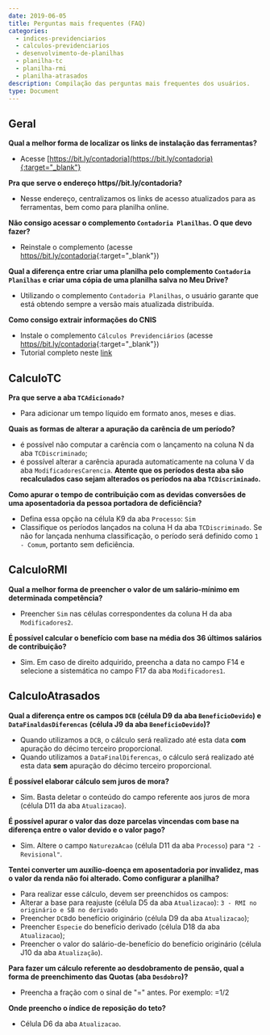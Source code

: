 ```yaml
---
date: 2019-06-05
title: Perguntas mais frequentes (FAQ)
categories:
  - indices-previdenciarios
  - calculos-previdenciarios
  - desenvolvimento-de-planilhas
  - planilha-tc
  - planilha-rmi
  - planilha-atrasados
description: Compilação das perguntas mais frequentes dos usuários.
type: Document
---
```




## Geral

**Qual a melhor forma de localizar os links de instalação das ferramentas?**
+ Acesse [https://bit.ly/contadoria](https://bit.ly/contadoria){:target="_blank"}

**Pra que serve o endereço https//bit.ly/contadoria?**
+ Nesse endereço, centralizamos os links de acesso atualizados para as ferramentas, bem como para planilha online.

**Não consigo acessar o complemento `Contadoria Planilhas`. O que devo fazer?**
+ Reinstale o complemento (acesse [https//bit.ly/contadoria](https://bit.ly/contadoria){:target="_blank"})

**Qual a diferença entre criar uma planilha pelo complemento `Contadoria Planilhas` e criar uma cópia de uma planilha salva no Meu Drive?**
+ Utilizando o complemento `Contadoria Planilhas`, o usuário garante que está obtendo sempre a versão mais atualizada distribuída.

**Como consigo extrair informações do CNIS**
+ Instale o complemento `Cálculos Previdenciários` (acesse [https//bit.ly/contadoria](https://bit.ly/contadoria){:target="_blank"})
+ Tutorial completo neste [link](https://contadoria.github.io/Tutoriais/planilha-tc/planilha-rmi/planilha-atrasados/Video-extraindo-dados-cnis/)

## CalculoTC

**Pra que serve a aba `TCAdicionado?`**
+ Para adicionar um tempo líquido em formato anos, meses e dias.


**Quais as formas de alterar a apuração da carência de um período?**
+ é possível não computar a carência com o lançamento na coluna N da aba `TCDiscriminado`;
+ é possível alterar a carência apurada automaticamente na coluna V da aba `ModificadoresCarencia`. **Atente que os períodos desta aba são recalculados caso sejam alterados os períodos na aba `TCDiscriminado`.**


**Como apurar o tempo de contribuição com as devidas conversões de uma aposentadoria da pessoa portadora de deficiência?**
+ Defina essa opção na célula K9 da aba `Processo`: `Sim`
+ Classifique os períodos lançados na coluna H da aba `TCDiscriminado`. Se não for lançada nenhuma classificação, o período será definido como `1 - Comum`, portanto sem deficiência.

## CalculoRMI

**Qual a melhor forma de preencher o valor de um salário-mínimo em determinada competência?**
+ Preencher `Sim` nas células correspondentes da coluna H da aba `Modificadores2`.


**É possível calcular o benefício com base na média dos 36 últimos salários de contribuição?**
+ Sim. Em caso de direito adquirido, preencha a data no campo F14 e selecione a sistemática no campo F17 da aba `Modificadores1`.


## CalculoAtrasados
**Qual a diferença entre os campos `DCB` (célula D9 da aba `BeneficioDevido`) e `DataFinaldasDiferencas` (célula J9 da aba `BeneficioDevido`)?**
+ Quando utilizamos a `DCB`, o cálculo será realizado até esta data **com** apuração do décimo terceiro proporcional.
+ Quando utilizamos a `DataFinalDiferencas`, o cálculo será realizado até esta data **sem** apuração do décimo terceiro proporcional.



**É possível elaborar cálculo sem juros de mora?**
+ Sim. Basta deletar o conteúdo do campo referente aos juros de mora (célula D11 da aba `Atualizacao`).



**É possível apurar o valor das doze parcelas vincendas com base na diferença entre o valor devido e o valor pago?**
+ Sim. Altere o campo `NaturezaAcao` (célula D11 da aba `Processo`) para `"2 - Revisional"`.



**Tentei converter um auxílio-doença em aposentadoria por invalidez, mas o valor da renda não foi alterado. Como configurar a planilha?**
+ Para realizar esse cálculo, devem ser preenchidos os campos: 
+ Alterar a base para reajuste (célula D5 da aba `Atualizacao`): `3 - RMI no originário e SB no derivado`
+ Preencher `DCB`do benefício originário (célula D9 da aba `Atualizacao`);
+ Preencher `Especie` do benefício derivado (célula D18 da aba `Atualizacao`);
+ Preencher o valor do salário-de-benefício do benefício originário (célula J10 da aba `Atualização`). 


**Para fazer um cálculo referente ao desdobramento de pensão, qual a forma de preenchimento das Quotas (aba `Desdobro`)?**
+ Preencha a fração com o sinal de "=" antes. Por exemplo: =1/2


**Onde preencho o índice de reposição do teto?**
+ Célula D6 da aba `Atualizacao`.
